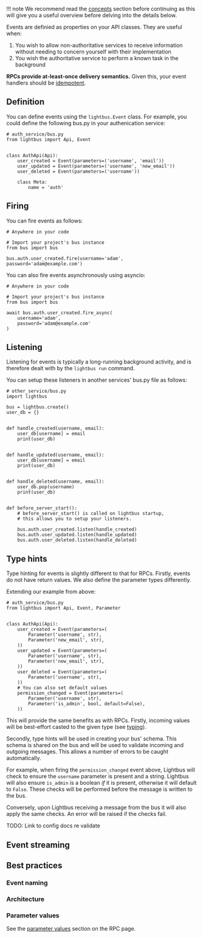 !!! note
    We recommend read the [concepts](concepts.md) section before continuing
    as this will give you a useful overview before delving into the details
    below.

Events are definied as properties on your API classes. They are
useful when:

1. You wish to allow non-authoritative services to receive
   information without needing to concern yourself
   with their implementation
2. You wish the authoritative service to perform a known
   task in the background

**RPCs provide at-least-once delivery semantics.** Given this,
your event handlers should be [idempotent].

## Definition

You can define events using the `lightbus.Event` class. For example,
you could define the following bus.py in your authenication service:

```python3
# auth_service/bus.py
from lightbus import Api, Event


class AuthApi(Api):
    user_created = Event(parameters=('username', 'email'))
    user_updated = Event(parameters=('username', 'new_email'))
    user_deleted = Event(parameters=('username'))

    class Meta:
        name = 'auth'
```

## Firing

You can fire events as follows:

```python3
# Anywhere in your code

# Import your project's bus instance
from bus import bus

bus.auth.user_created.fire(username='adam', password='adam@example.com')
```

You can also fire events asynchronously using asyncio:

```python3
# Anywhere in your code

# Import your project's bus instance
from bus import bus

await bus.auth.user_created.fire_async(
    username='adam',
    password='adam@example.com'
)
```

## Listening

Listening for events is typically a long-running background
activity, and is therefore dealt with by the `lightbus run`
command.

You can setup these listeners in another services' bus.py file
as follows:

```python3
# other_service/bus.py
import lightbus

bus = lightbus.create()
user_db = {}


def handle_created(username, email):
    user_db[username] = email
    print(user_db)


def handle_updated(username, email):
    user_db[username] = email
    print(user_db)


def handle_deleted(username, email):
    user_db.pop(username)
    print(user_db)


def before_server_start():
    # before_server_start() is called on lightbus startup,
    # this allows you to setup your listeners.

    bus.auth.user_created.listen(handle_created)
    bus.auth.user_updated.listen(handle_updated)
    bus.auth.user_deleted.listen(handle_deleted)

```


## Type hints

Type hinting for events is slightly different to that for RPCs.
Firstly, events do not have return values. We also define the
parameter types differently.

Extending our example from above:

```python3
# auth_service/bus.py
from lightbus import Api, Event, Parameter


class AuthApi(Api):
    user_created = Event(parameters=(
        Parameter('username', str),
        Parameter('new_email', str),
    ))
    user_updated = Event(parameters=(
        Parameter('username', str),
        Parameter('new_email', str),
    ))
    user_deleted = Event(parameters=(
        Parameter('username', str),
    ))
    # You can also set default values
    permission_changed = Event(parameters=(
        Parameter('username', str),
        Parameter('is_admin', bool, default=False),
    ))
```

This will provide the same benefits as with RPCs. Firstly,
incoming values will be best-effort casted to the given type
(see [typing](typing.md)).

Secondly, type hints will be used in creating your bus' schema. This
schema is shared on the bus and will be used to validate incoming
and outgoing messages. This allows a number of errors to be caught
automatically.

For example, when firing the `permission_changed` event above, Lightbus
will check to ensure the `username` parameter is present and a string.
Lightbus will also ensure `is_admin` is a boolean *if* it is present,
otherwise it will default to `False`. These checks will be
performed before the message is written to the bus.

Conversely, upon Lightbus receiving a message from the bus it will
also apply the same checks. An error will be raised if the checks fail.

TODO: Link to config docs re validate

## Event streaming

## Best practices

### Event naming

### Architecture

### Parameter values

See the [parameter values](rpcs.md#parameter-values) section on the
RPC page.

[idempotent]: https://en.wikipedia.org/wiki/Idempotence
